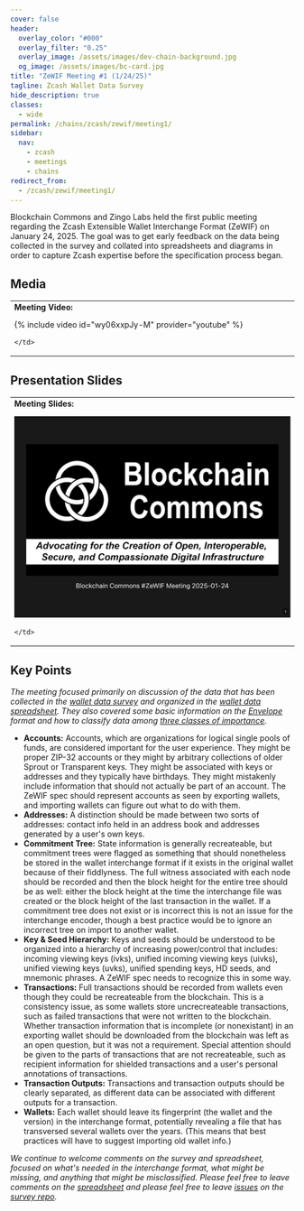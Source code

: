 ```yaml
---
cover: false
header:
  overlay_color: "#000"
  overlay_filter: "0.25"
  overlay_image: /assets/images/dev-chain-background.jpg
  og_image: /assets/images/bc-card.jpg
title: "ZeWIF Meeting #1 (1/24/25)"
tagline: Zcash Wallet Data Survey
hide_description: true
classes:
  - wide
permalink: /chains/zcash/zewif/meeting1/
sidebar:
  nav:
    - zcash
    - meetings
    - chains
redirect_from:
  - /zcash/zewif/meeting1/
---
```


Blockchain Commons and Zingo Labs held the first public meeting regarding the Zcash Extensible Wallet Interchange Format (ZeWIF) on January 24, 2025. The goal was to get early feedback on the data being collected in the survey and collated into spreadsheets and diagrams in order to capture Zcash expertise before the specification process began.

## Media

<table width="100%">
  <tr>
    <td width="640px">
      <b>Meeting Video:</b>

{% include video id="wy06xxpJy-M" provider="youtube" %}

    </td>
  </tr>
</table>

## Presentation Slides

<table width="100%">
  <tr>
    <td width="640px">
      <b>Meeting Slides:</b>

<a href="/assets/pdfs/zcash-zewif-1.pdf"><img src="/assets/pdfs/zcash-zewif-1.jpg"></a>

    </td>
  </tr>
</table>

## Key Points

_The meeting focused primarily on discussion of the data that has been collected in the [wallet data survey](https://github.com/dorianvp/zcash-wallet-formats/blob/master/README.md) and organized in the [wallet data spreadsheet](https://docs.google.com/spreadsheets/d/1MdahX4igppx7a4BdrcO5TGB2-mO1EtXrlKssypfEHUQ/). They also covered some basic information on the [Envelope](/envelope/) format and how to classify data among [three classes of importance](https://developer.blockchaincommons.com/chains/zcash/zewif/#interchange-format)._

* **Accounts:** Accounts, which are organizations for logical single pools of funds, are considered important for the user experience. They might be proper ZIP-32 accounts or they might by arbitrary collections of older Sprout or Transparent keys. They might be associated with keys or addresses and they typically have birthdays. They might mistakenly include information that should not actually be part of an account. The ZeWIF spec should represent accounts as seen by exporting wallets, and importing wallets can figure out what to do with them.
* **Addresses:** A distinction should be made between two sorts of addresses: contact info held in an address book and addresses generated by a user's own keys.
* **Commitment Tree:** State information is generally recreateable, but commitment trees were flagged as something that should nonetheless be stored in the wallet interchange format if it exists in the original wallet because of their fiddlyness. The full witness associated with each node should be recorded and then the block height for the entire tree should be as well: either the block height at the time the interchange file was created or the block height of the last transaction in the wallet. If a commitment tree does not exist or is incorrect this is not an issue for the interchange encoder, though a best practice would be to ignore an incorrect tree on import to another wallet.
* **Key & Seed Hierarchy:** Keys and seeds should be understood to be organized into a hierarchy of increasing power/control that includes: incoming viewing keys (ivks), unified incoming viewing keys (uivks), unified viewing keys (uvks), unified spending keys, HD seeds, and mnemonic phrases. A ZeWIF spec needs to recognize this in some way.
* **Transactions:** Full transactions should be recorded from wallets even though they could be recreateable from the blockchain. This is a consistency issue, as some wallets store uncrecreateable transactions, such as failed transactions that were not written to the blockchain. Whether transaction information that is incomplete (or nonexistant) in an exporting wallet should be downloaded from the blockchain was left as an open question, but it was not a requirement. Special attention should be given to the parts of transactions that are not recreateable, such as recipient information for shielded transactions and a user's personal annotations of transactions. 
* **Transaction Outputs:** Transactions and transaction outputs should be clearly separated, as different data can be associated with different outputs for a transaction.
* **Wallets:** Each wallet should leave its fingerprint (the wallet and the version) in the interchange format, potentially revealing a file that has transversed several wallets over the years. (This means that best practices will have to suggest importing old wallet info.)

_We continue to welcome comments on the survey and spreadsheet, focused on what's needed in the interchange format, what might be missing, and anything that might be misclassified. Please feel free to leave comments on the [spreadsheet](https://docs.google.com/spreadsheets/d/1MdahX4igppx7a4BdrcO5TGB2-mO1EtXrlKssypfEHUQ/) and please feel free to leave [issues](https://github.com/dorianvp/zcash-wallet-formats/issues) on the [survey repo](https://github.com/dorianvp/zcash-wallet-formats/blob/master/README.md)._
